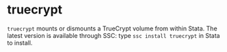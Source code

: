 truecrypt
=========

`truecrypt` mounts or dismounts a TrueCrypt volume from within Stata. The latest version is available through SSC: type `ssc install truecrypt` in Stata to install.

